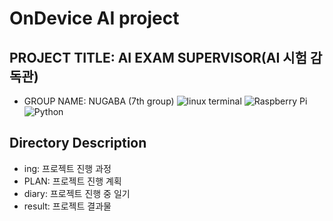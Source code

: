 # OnDevice AI project
## PROJECT TITLE: AI EXAM SUPERVISOR(AI 시험 감독관)
* GROUP NAME: NUGABA (7th group)
![linux terminal](https://img.shields.io/badge/LINUX-FFD700?style=flat&logo=opencv&logoColor=4CAF50)
![Raspberry Pi](https://img.shields.io/badge/Device-Raspberry%20Pi_5-red?logo=raspberrypi&logoColor=red)
![Python](https://img.shields.io/badge/Python_3.10-blue?logo=python&logoColor=003366)

## Directory Description
* ing: 프로젝트 진행 과정
* PLAN: 프로젝트 진행 계획
* diary: 프로젝트 진행 중 일기
* result: 프로젝트 결과물
